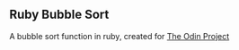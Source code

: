## Ruby Bubble Sort

A bubble sort function in ruby, created for [The Odin Project](https://www.theodinproject.com/)
